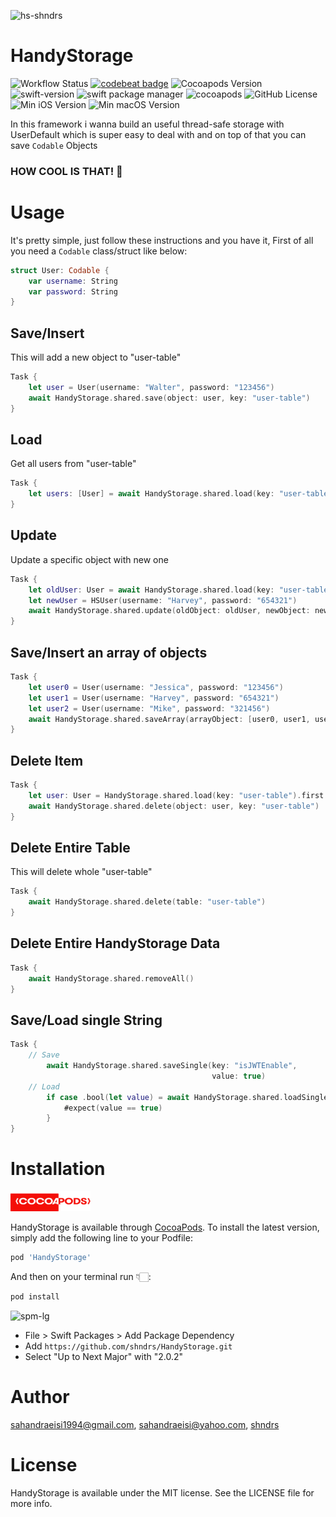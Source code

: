 ![hs-shndrs](https://github.com/user-attachments/assets/af028af3-2397-488e-ba81-126c1227527c)
# HandyStorage
![Workflow Status](https://github.com/shndrs/HandyStorage/actions/workflows/swift.yml/badge.svg)
[![codebeat badge](https://codebeat.co/badges/889e7bd9-5986-4bf1-886c-befec23ee93e)](https://codebeat.co/projects/github-com-shndrs-handystorage-main)
![Cocoapods Version](https://img.shields.io/cocoapods/v/HandyStorage)
![swift-version](https://img.shields.io/badge/Swift-6-blueviolet.svg)
![swift package manager](https://img.shields.io/badge/SwiftPackageManager-compatible-000000.svg)
![cocoapods](https://img.shields.io/badge/CocoaPods-compatible-000000.svg)
![GitHub License](https://img.shields.io/github/license/shndrs/HandyStorage)
![Min iOS Version](https://img.shields.io/badge/iOS_Version-13%2B-yellow)
![Min macOS Version](https://img.shields.io/badge/macOS_Version-10.15%2B-yellow)

In this framework i wanna build an useful thread-safe storage with UserDefault which is super easy to deal with and on top of that you can save `Codable` Objects 
### HOW COOL IS THAT! 🙂
# Usage
It's pretty simple, just follow these instructions and you have it,
First of all you need a `Codable` class/struct like below:
```Swift
struct User: Codable {
    var username: String
    var password: String
}
```
## Save/Insert
This will add a new object to "user-table"
```Swift
Task {
    let user = User(username: "Walter", password: "123456")
    await HandyStorage.shared.save(object: user, key: "user-table")
}
```
## Load
Get all users from "user-table"
```Swift
Task {
    let users: [User] = await HandyStorage.shared.load(key: "user-table")
}     
```
## Update
Update a specific object with new one
```Swift
Task {
    let oldUser: User = await HandyStorage.shared.load(key: "user-table").first
    let newUser = HSUser(username: "Harvey", password: "654321")
    await HandyStorage.shared.update(oldObject: oldUser, newObject: newUser, key: "user-table")
}
```
## Save/Insert an array of objects
```Swift
Task {
    let user0 = User(username: "Jessica", password: "123456")
    let user1 = User(username: "Harvey", password: "654321")
    let user2 = User(username: "Mike", password: "321456")
    await HandyStorage.shared.saveArray(arrayObject: [user0, user1, user2], key: "user-table")
}
```
## Delete Item
```Swift
Task {
    let user: User = HandyStorage.shared.load(key: "user-table").first
    await HandyStorage.shared.delete(object: user, key: "user-table")
}
```
## Delete Entire Table
This will delete whole "user-table"
```Swift
Task {
    await HandyStorage.shared.delete(table: "user-table")
}
```

## Delete Entire HandyStorage Data

```Swift
Task {
    await HandyStorage.shared.removeAll()
}
```

## Save/Load single String

```Swift
Task {
    // Save
        await HandyStorage.shared.saveSingle(key: "isJWTEnable",
                                             value: true)
    // Load
        if case .bool(let value) = await HandyStorage.shared.loadSingle(key: "isJWTEnable", type: .bool) {
            #expect(value == true)
        }
}
```

Installation
=======

 <img src="https://raw.githubusercontent.com/CocoaPods/shared_resources/master/img/CocoaPods-Logo-Highlight.png" width="128px" height="32px" />

HandyStorage is available through [CocoaPods](https://cocoapods.org/pods/HandyStorage). To install
the latest version, simply add the following line to your Podfile:

```ruby
pod 'HandyStorage'
```
And then on your terminal run 👇🏻:
```bash
pod install
```
![spm-lg](https://github.com/user-attachments/assets/51a6b069-f05d-4152-a73c-9c9bc6e6eb56)
- File > Swift Packages > Add Package Dependency
- Add `https://github.com/shndrs/HandyStorage.git`
- Select "Up to Next Major" with "2.0.2"

Author
=======
sahandraeisi1994@gmail.com, sahandraeisi@yahoo.com, [shndrs](https://linkedin.com/in/shndrs)

License
=======
HandyStorage is available under the MIT license. See the LICENSE file for more info.
